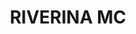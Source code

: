 ---
lastmod: '2025-04-06T06:05:20+00:00'
latitude: -35.059334
layout: suburb
longitude: 147.351953
postcode: '2678'
state: NSW
title: RIVERINA MC
url: /nsw/riverina-mc/
---